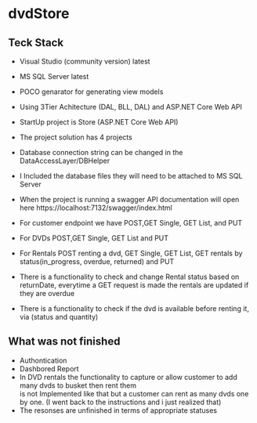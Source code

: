 # dvdStore

## Teck Stack
- Visual Studio (community version) latest
- MS SQL Server latest
- POCO genarator for generating view models
- Using 3Tier Achitecture (DAL, BLL, DAL) and ASP.NET Core Web API
- StartUp project is Store (ASP.NET Core Web API)
- The project solution has 4 projects

- Database connection string can be changed in the DataAccessLayer/DBHelper
- I Included the database files they will need to be attached to MS SQL Server
- When the project is running a swagger API documentation will open here https://localhost:7132/swagger/index.html
- For customer endpoint we have POST,GET Single, GET List, and PUT
- For DVDs POST,GET Single, GET List and PUT
- For Rentals POST renting a dvd, GET Single, GET List, GET rentals by status(in_progress, overdue, returned) and PUT
- There is a functionality to check and change Rental status based on returnDate, everytime a GET request is made the rentals are updated if they are overdue
- There is a functionality to check if the dvd is available before renting it, via (status and quantity)

## What was not finished
- Authontication
- Dashbored Report
- In DVD rentals the functionality to capture or allow customer to add many dvds to busket then rent them  
is not Implemented like that but a customer can rent as many dvds one by one. (I went back to the instructions and i just realized that)
- The resonses are unfinished in terms of appropriate statuses
